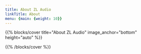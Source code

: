 ```yaml
---
title: About ZL Audio
linkTitle: About
menu: {main: {weight: 10}}
---
```


{{% blocks/cover title="About ZL Audio" image_anchor="bottom" height="auto" %}}

{{% /blocks/cover %}}